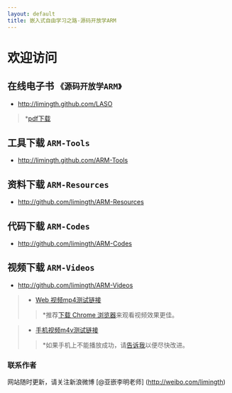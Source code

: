 ```yaml
---
layout: default
title: 嵌入式自由学习之路-源码开放学ARM
---
```


# 欢迎访问 

## 在线电子书  `《源码开放学ARM》`  
+ <http://limingth.github.com/LASO>    
> *[pdf下载](LASO/LASO.zh.pdf)  

## 工具下载  `ARM-Tools`   
+ <http://limingth.github.com/ARM-Tools>

## 资料下载  `ARM-Resources`  
+ <http://github.com/limingth/ARM-Resources>

## 代码下载  `ARM-Codes`   
+ <http://github.com/limingth/ARM-Codes>

## 视频下载  `ARM-Videos`   
+ <http://github.com/limingth/ARM-Videos>

>* [Web 视频mp4测试链接](http://limingth.github.com/ARM-Videos/video-demo/test-mp4.html)    
>> *推荐[下载 Chrome 浏览器](http://www.google.com/chrome)来观看视频效果更佳。

>* [手机视频m4v测试链接](http://limingth.github.com/ARM-Videos/video-demo2/test-m4v.html)   
>> *如果手机上不能播放成功，请[告诉我](mailto:2372614758@qq.com)以便尽快改进。



### 联系作者  
网站随时更新，请关注新浪微博 [@亚嵌李明老师] (http://weibo.com/limingth)
